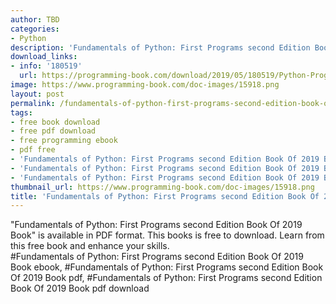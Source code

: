 ```yaml
---
author: TBD
categories:
- Python
description: 'Fundamentals of Python: First Programs second Edition Book Of 2019 Book'
download_links:
- info: '180519'
  url: https://programming-book.com/download/2019/05/180519/Python-Programming123uo00es0233.pdf
image: https://www.programming-book.com/doc-images/15918.png
layout: post
permalink: /fundamentals-of-python-first-programs-second-edition-book-of-2019-book.html
tags:
- free book download
- free pdf download
- free programming ebook
- pdf free
- 'Fundamentals of Python: First Programs second Edition Book Of 2019 Book ebook'
- 'Fundamentals of Python: First Programs second Edition Book Of 2019 Book pdf'
- 'Fundamentals of Python: First Programs second Edition Book Of 2019 Book pdf download'
thumbnail_url: https://www.programming-book.com/doc-images/15918.png
title: 'Fundamentals of Python: First Programs second Edition Book Of 2019 Book'
---
```


 
<div class="item-desc text-justify">
  "Fundamentals of Python: First Programs second Edition Book Of 2019 Book" is available in PDF format. This books is free to download. Learn from this free book and enhance your skills.
  <br>
  #Fundamentals of Python: First Programs second Edition Book Of 2019 Book ebook, #Fundamentals of Python: First Programs second Edition Book Of 2019 Book pdf, #Fundamentals of Python: First Programs second Edition Book Of 2019 Book pdf download
</div>